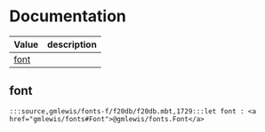 # Documentation
|Value|description|
|---|---|
|[font](#font)||

## font

```moonbit
:::source,gmlewis/fonts-f/f20db/f20db.mbt,1729:::let font : <a href="gmlewis/fonts#Font">@gmlewis/fonts.Font</a>
```

